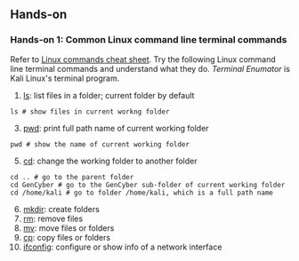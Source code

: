 ## Hands-on

### Hands-on 1: Common Linux command line terminal commands
Refer to <a href="https://linuxconfig.org/linux-commands-cheat-sheet">Linux commands cheat sheet</a>. Try the following Linux command line terminal commands and understand what they do. *Terminal Enumator* is Kali Linux's terminal program. 
1. <a href="https://man7.org/linux/man-pages/man1/ls.1.html">ls</a>: list files in a folder; current folder by default
```
ls # show files in current workng folder
```
3. <a href="https://man7.org/linux/man-pages/man1/pwd.1.html">pwd</a>: print full path name of current working folder
```
pwd # show the name of current working folder 
```
5. <a href="https://man7.org/linux/man-pages/man1/cd.1p.html">cd</a>: change the working folder to another folder
```
cd .. # go to the parent folder
cd GenCyber # go to the GenCyber sub-folder of current working folder
cd /home/kali # go to folder /home/kali, which is a full path name
```
6. <a href="https://man7.org/linux/man-pages/man1/mkdir.1.html">mkdir</a>: create folders
7. <a href="https://man7.org/linux/man-pages/man1/rm.1.html">rm</a>: remove files
8. <a href="https://linux.die.net/man/1/mv">mv</a>: move files or folders
9. <a href="https://man7.org/linux/man-pages/man1/cp.1.html">cp</a>: copy files or folders
10. <a href="https://man7.org/linux/man-pages/man8/ifconfig.8.html">ifconfig</a>: configure or show info of a network interface
